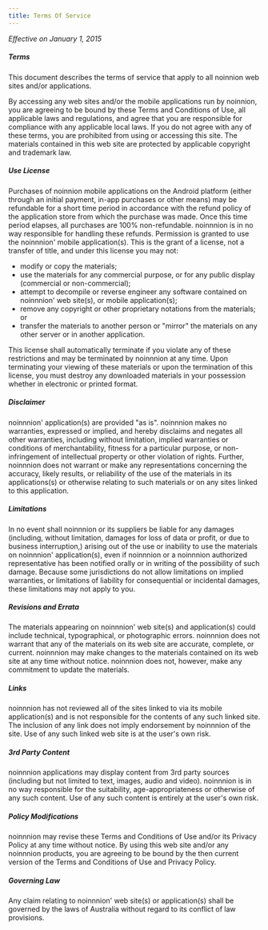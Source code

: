 ```yaml
---
title: Terms Of Service
---
```


*Effective on January 1, 2015*

##### Terms
This document describes the terms of service that apply to all noinnion web sites and/or applications.

By accessing any web sites and/or the mobile applications run by noinnion, you are agreeing to be bound by these Terms and Conditions of Use, all applicable laws and regulations, and agree that you are responsible for compliance with any applicable local laws. If you do not agree with any of these terms, you are prohibited from using or accessing this site. The materials contained in this web site are protected by applicable copyright and trademark law.

##### Use License
Purchases of noinnion mobile applications on the Android platform (either through an initial payment, in-app purchases or other means) may be refundable for a short time period in accordance with the refund policy of the application store from which the purchase was made. Once this time period elapses, all purchases are 100% non-refundable. noinnnion is in no way responsible for handling these refunds.
Permission is granted to use the noinnnion' mobile application(s). This is the grant of a license, not a transfer of title, and under this license you may not:

* modify or copy the materials;
* use the materials for any commercial purpose, or for any public display (commercial or non-commercial);
* attempt to decompile or reverse engineer any software contained on noinnnion' web site(s), or mobile application(s);
* remove any copyright or other proprietary notations from the materials; or
* transfer the materials to another person or "mirror" the materials on any other server or in another application.

This license shall automatically terminate if you violate any of these restrictions and may be terminated by noinnnion at any time. Upon terminating your viewing of these materials or upon the termination of this license, you must destroy any downloaded materials in your possession whether in electronic or printed format.

##### Disclaimer
noinnnion' application(s) are provided "as is". noinnnion makes no warranties, expressed or implied, and hereby disclaims and negates all other warranties, including without limitation, implied warranties or conditions of merchantability, fitness for a particular purpose, or non-infringement of intellectual property or other violation of rights. Further, noinnnion does not warrant or make any representations concerning the accuracy, likely results, or reliability of the use of the materials in its applications(s) or otherwise relating to such materials or on any sites linked to this application. 

##### Limitations
In no event shall noinnnion or its suppliers be liable for any damages (including, without limitation, damages for loss of data or profit, or due to business interruption,) arising out of the use or inability to use the materials on noinnnion' application(s), even if noinnnion or a noinnnion authorized representative has been notified orally or in writing of the possibility of such damage. Because some jurisdictions do not allow limitations on implied warranties, or limitations of liability for consequential or incidental damages, these limitations may not apply to you. 

##### Revisions and Errata
The materials appearing on noinnnion' web site(s) and application(s) could include technical, typographical, or photographic errors. noinnnion does not warrant that any of the materials on its web site are accurate, complete, or current. noinnnion may make changes to the materials contained on its web site at any time without notice. noinnnion does not, however, make any commitment to update the materials. 

##### Links
noinnnion has not reviewed all of the sites linked to via its mobile application(s) and is not responsible for the contents of any such linked site. The inclusion of any link does not imply endorsement by noinnnion of the site. Use of any such linked web site is at the user's own risk. 

##### 3rd Party Content
noinnnion applications may display content from 3rd party sources (including but not limited to text, images, audio and video). noinnnion is in no way responsible for the suitability, age-appropriateness or otherwise of any such content. Use of any such content is entirely at the user's own risk. 

##### Policy Modifications
noinnnion may revise these Terms and Conditions of Use and/or its Privacy Policy at any time without notice. By using this web site and/or any noinnnion products, you are agreeing to be bound by the then current version of the Terms and Conditions of Use and Privacy Policy. 

##### Governing Law
Any claim relating to noinnnion' web site(s) or application(s) shall be governed by the laws of Australia without regard to its conflict of law provisions. 
